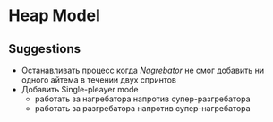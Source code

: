 
# Heap Model

## Suggestions
  - Останавливать процесс когда _Nagrebator_ не смог добавить ни одного айтема в течении двух спринтов
  - Добавить Single-pleayer mode 
    - работать за нагребатора напротив супер-разгребатора
    - работать за разгребатора напротив супер-нагребатора
